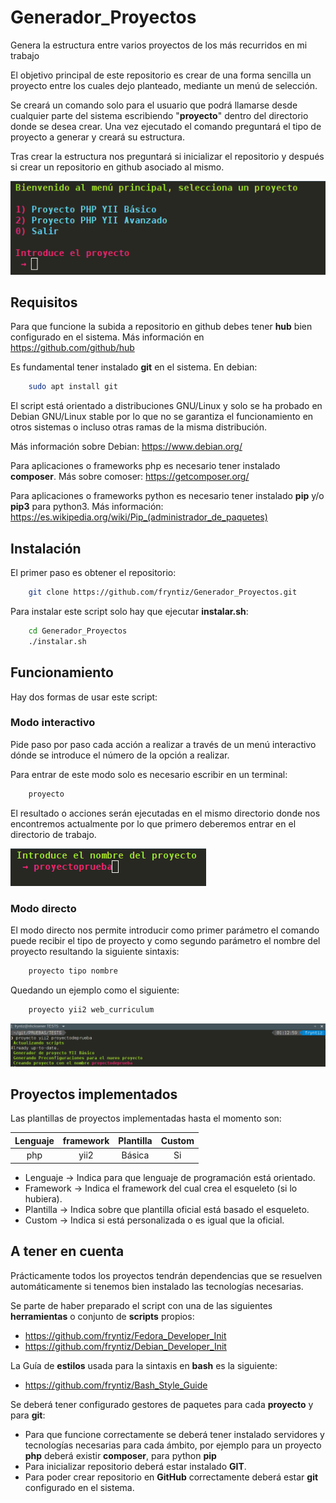 # Generador_Proyectos

Genera la estructura entre varios proyectos de los más recurridos en mi trabajo

El objetivo principal de este repositorio es crear de una forma sencilla un proyecto entre los cuales dejo planteado, mediante un menú de selección.

Se creará un comando solo para el usuario que podrá llamarse desde cualquier parte del sistema escribiendo "**proyecto**" dentro del directorio donde se desea crear. Una vez ejecutado el comando preguntará el tipo de proyecto a generar y creará su estructura.

Tras crear la estructura nos preguntará si inicializar el repositorio y después si crear un repositorio en github asociado al mismo.

![Imagen de previsualización](docs/preview.png)

## Requisitos

Para que funcione la subida a repositorio en github debes tener **hub** bien
configurado en el sistema. Más información en https://github.com/github/hub

Es fundamental tener instalado **git** en el sistema. En debian:

```bash
    sudo apt install git
```

El script está orientado a distribuciones GNU/Linux y solo se ha probado
en Debian GNU/Linux stable por lo que no se garantiza el funcionamiento en
otros sistemas o incluso otras ramas de la misma distribución.

Más información sobre Debian: https://www.debian.org/

Para aplicaciones o frameworks php es necesario tener instalado **composer**.
Más sobre comoser: https://getcomposer.org/

Para aplicaciones o frameworks python es necesario tener instalado **pip** y/o
**pip3** para python3. Más información: https://es.wikipedia.org/wiki/Pip_(administrador_de_paquetes)

## Instalación

El primer paso es obtener el repositorio:

```bash
    git clone https://github.com/fryntiz/Generador_Proyectos.git
```

Para instalar este script solo hay que ejecutar **instalar.sh**:

```bash
    cd Generador_Proyectos
    ./instalar.sh
```

## Funcionamiento

Hay dos formas de usar este script:

### Modo interactivo

Pide paso por paso cada acción a realizar a través de un menú interactivo dónde
se introduce el número de la opción a realizar.

Para entrar de este modo solo es necesario escribir en un terminal:

```bash
    proyecto
```

El resultado o acciones serán ejecutadas en el mismo directorio donde nos
encontremos actualmente por lo que primero deberemos entrar en el directorio de
trabajo.

![Imagen de previsualización](docs/preview1.png)

### Modo directo

El modo directo nos permite introducir como primer parámetro el comando puede
recibir el tipo de proyecto y como segundo parámetro el nombre del proyecto
resultando la siguiente sintaxis:

```bash
    proyecto tipo nombre
```

Quedando un ejemplo como el siguiente:

```bash
    proyecto yii2 web_curriculum
```

![Imagen de previsualización](docs/preview2.png)

## Proyectos implementados

Las plantillas de proyectos implementadas hasta el momento son:

|   Lenguaje   |  framework   |   Plantilla  |    Custom    |
| :----------: | :----------: | :----------: | :----------: |
|     php      |     yii2     |    Básica    |      Si      |

-   Lenguaje  → Indica para que lenguaje de programación está orientado.
-   Framework → Indica el framework del cual crea el esqueleto (si lo hubiera).
-   Plantilla → Indica sobre que plantilla oficial está basado el esqueleto.
-   Custom    → Indica si está personalizada o es igual que la oficial.

## A tener en cuenta

Prácticamente todos los proyectos tendrán dependencias que se resuelven automáticamente si tenemos bien instalado las tecnologías necesarias.

Se parte de haber preparado el script con una de las siguientes
**herramientas** o conjunto de **scripts** propios:

- https://github.com/fryntiz/Fedora_Developer_Init
- https://github.com/fryntiz/Debian_Developer_Init

La Guía de **estilos** usada para la sintaxis en **bash** es la siguiente:

- https://github.com/fryntiz/Bash_Style_Guide

Se deberá tener configurado gestores de paquetes para cada **proyecto** y para **git**:
- Para que funcione correctamente se deberá tener instalado servidores y tecnologías necesarias para cada ámbito, por ejemplo para un proyecto **php** deberá existir **composer**, para python **pip**
- Para inicializar repositorio deberá estar instalado **GIT**.
- Para poder crear repositorio en **GitHub** correctamente deberá estar **git** configurado en el sistema.
